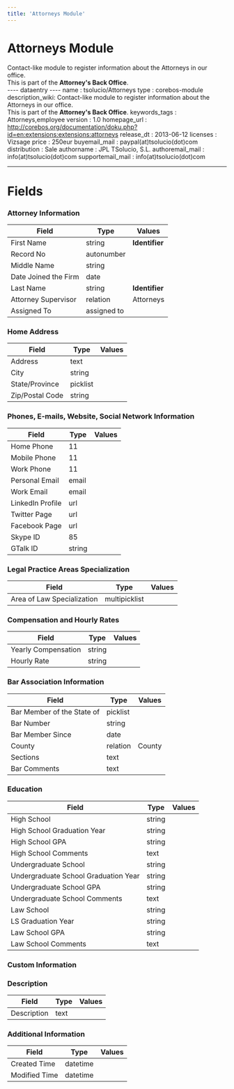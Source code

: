 ```yaml
---
title: 'Attorneys Module'
---
```


Attorneys Module
================

Contact-like module to register information about the Attorneys in our
office.  
This is part of the **Attorney's Back Office**.  
---- dataentry ---- name : tsolucio/Attorneys type : corebos-module
description\_wiki: Contact-like module to register information about the
Attorneys in our office.  
This is part of the **Attorney's Back Office**. keywords\_tags :
Attorneys,employee version : 1.0 homepage\_url :
<http://corebos.org/documentation/doku.php?id=en:extensions:extensions:attorneys>
release\_dt : 2013-06-12 licenses : Vizsage price : 250eur
buyemail\_mail : paypal(at)tsolucio(dot)com distribution : Sale
authorname : JPL TSolucio, S.L. authoremail\_mail :
info(at)tsolucio(dot)com supportemail\_mail : info(at)tsolucio(dot)com

------------------------------------------------------------------------

  

Fields
======

### Attorney Information

<table>
<thead>
<tr class="header">
<th>Field</th>
<th>Type</th>
<th>Values</th>
</tr>
</thead>
<tbody>
<tr class="odd">
<td>First Name</td>
<td>string</td>
<td><strong>Identifier</strong></td>
</tr>
<tr class="even">
<td>Record No</td>
<td>autonumber</td>
<td></td>
</tr>
<tr class="odd">
<td>Middle Name</td>
<td>string</td>
<td></td>
</tr>
<tr class="even">
<td>Date Joined the Firm</td>
<td>date</td>
<td></td>
</tr>
<tr class="odd">
<td>Last Name</td>
<td>string</td>
<td><strong>Identifier</strong></td>
</tr>
<tr class="even">
<td>Attorney Supervisor</td>
<td>relation</td>
<td>Attorneys</td>
</tr>
<tr class="odd">
<td>Assigned To</td>
<td>assigned to</td>
<td></td>
</tr>
</tbody>
</table>

### Home Address

<table>
<thead>
<tr class="header">
<th>Field</th>
<th>Type</th>
<th>Values</th>
</tr>
</thead>
<tbody>
<tr class="odd">
<td>Address</td>
<td>text</td>
<td></td>
</tr>
<tr class="even">
<td>City</td>
<td>string</td>
<td></td>
</tr>
<tr class="odd">
<td>State/Province</td>
<td>picklist</td>
<td></td>
</tr>
<tr class="even">
<td>Zip/Postal Code</td>
<td>string</td>
<td></td>
</tr>
</tbody>
</table>

### Phones, E-mails, Website, Social Network Information

<table>
<thead>
<tr class="header">
<th>Field</th>
<th>Type</th>
<th>Values</th>
</tr>
</thead>
<tbody>
<tr class="odd">
<td>Home Phone</td>
<td>11</td>
<td></td>
</tr>
<tr class="even">
<td>Mobile Phone</td>
<td>11</td>
<td></td>
</tr>
<tr class="odd">
<td>Work Phone</td>
<td>11</td>
<td></td>
</tr>
<tr class="even">
<td>Personal Email</td>
<td>email</td>
<td></td>
</tr>
<tr class="odd">
<td>Work Email</td>
<td>email</td>
<td></td>
</tr>
<tr class="even">
<td>LinkedIn Profile</td>
<td>url</td>
<td></td>
</tr>
<tr class="odd">
<td>Twitter Page</td>
<td>url</td>
<td></td>
</tr>
<tr class="even">
<td>Facebook Page</td>
<td>url</td>
<td></td>
</tr>
<tr class="odd">
<td>Skype ID</td>
<td>85</td>
<td></td>
</tr>
<tr class="even">
<td>GTalk ID</td>
<td>string</td>
<td></td>
</tr>
</tbody>
</table>

### Legal Practice Areas Specialization

<table>
<thead>
<tr class="header">
<th>Field</th>
<th>Type</th>
<th>Values</th>
</tr>
</thead>
<tbody>
<tr class="odd">
<td>Area of Law Specialization</td>
<td>multipicklist</td>
<td></td>
</tr>
</tbody>
</table>

### Compensation and Hourly Rates

<table>
<thead>
<tr class="header">
<th>Field</th>
<th>Type</th>
<th>Values</th>
</tr>
</thead>
<tbody>
<tr class="odd">
<td>Yearly Compensation</td>
<td>string</td>
<td></td>
</tr>
<tr class="even">
<td>Hourly Rate</td>
<td>string</td>
<td></td>
</tr>
</tbody>
</table>

### Bar Association Information

<table>
<thead>
<tr class="header">
<th>Field</th>
<th>Type</th>
<th>Values</th>
</tr>
</thead>
<tbody>
<tr class="odd">
<td>Bar Member of the State of</td>
<td>picklist</td>
<td></td>
</tr>
<tr class="even">
<td>Bar Number</td>
<td>string</td>
<td></td>
</tr>
<tr class="odd">
<td>Bar Member Since</td>
<td>date</td>
<td></td>
</tr>
<tr class="even">
<td>County</td>
<td>relation</td>
<td>County</td>
</tr>
<tr class="odd">
<td>Sections</td>
<td>text</td>
<td></td>
</tr>
<tr class="even">
<td>Bar Comments</td>
<td>text</td>
<td></td>
</tr>
</tbody>
</table>

### Education

<table>
<thead>
<tr class="header">
<th>Field</th>
<th>Type</th>
<th>Values</th>
</tr>
</thead>
<tbody>
<tr class="odd">
<td>High School</td>
<td>string</td>
<td></td>
</tr>
<tr class="even">
<td>High School Graduation Year</td>
<td>string</td>
<td></td>
</tr>
<tr class="odd">
<td>High School GPA</td>
<td>string</td>
<td></td>
</tr>
<tr class="even">
<td>High School Comments</td>
<td>text</td>
<td></td>
</tr>
<tr class="odd">
<td>Undergraduate School</td>
<td>string</td>
<td></td>
</tr>
<tr class="even">
<td>Undergraduate School Graduation Year</td>
<td>string</td>
<td></td>
</tr>
<tr class="odd">
<td>Undergraduate School GPA</td>
<td>string</td>
<td></td>
</tr>
<tr class="even">
<td>Undergraduate School Comments</td>
<td>text</td>
<td></td>
</tr>
<tr class="odd">
<td>Law School</td>
<td>string</td>
<td></td>
</tr>
<tr class="even">
<td>LS Graduation Year</td>
<td>string</td>
<td></td>
</tr>
<tr class="odd">
<td>Law School GPA</td>
<td>string</td>
<td></td>
</tr>
<tr class="even">
<td>Law School Comments</td>
<td>text</td>
<td></td>
</tr>
</tbody>
</table>

### Custom Information

### Description

<table>
<thead>
<tr class="header">
<th>Field</th>
<th>Type</th>
<th>Values</th>
</tr>
</thead>
<tbody>
<tr class="odd">
<td>Description</td>
<td>text</td>
<td></td>
</tr>
</tbody>
</table>

### Additional Information

<table>
<thead>
<tr class="header">
<th>Field</th>
<th>Type</th>
<th>Values</th>
</tr>
</thead>
<tbody>
<tr class="odd">
<td>Created Time</td>
<td>datetime</td>
<td></td>
</tr>
<tr class="even">
<td>Modified Time</td>
<td>datetime</td>
<td></td>
</tr>
</tbody>
</table>
